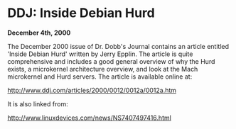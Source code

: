 
DDJ: Inside Debian Hurd
=======================


**December 4th, 2000**


The December 2000 issue of Dr. Dobb's Journal contains an article
entitled 'Inside Debian Hurd' written by Jerry Epplin. The article is quite
comprehensive and includes a good general overview of why the Hurd exists, a
microkernel architecture overview, and look at the Mach microkernel and Hurd
servers.
The article is available online at:

<http://www.ddj.com/articles/2000/0012/0012a/0012a.htm>

It is also linked from:

<http://www.linuxdevices.com/news/NS7407497416.html>








